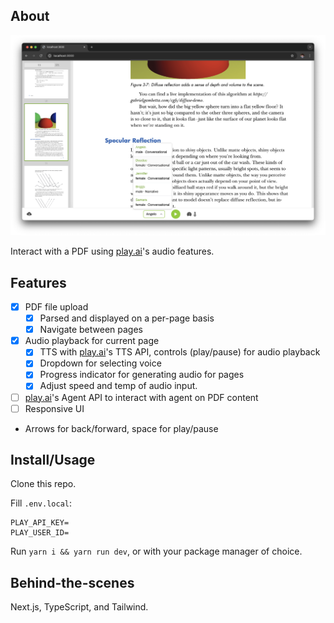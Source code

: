 ## About

![](public/desktop.png)

Interact with a PDF using [play.ai](https://play.ai/)'s audio features.

## Features

- [x] PDF file upload
    - [x] Parsed and displayed on a per-page basis
    - [x] Navigate between pages
- [X] Audio playback for current page
    - [x] TTS with [play.ai](https://play.ai/)'s TTS API, controls (play/pause) for audio playback
    - [x] Dropdown for selecting voice
    - [x] Progress indicator for generating audio for pages
    - [x] Adjust speed and temp of audio input.
- [ ] [play.ai]()'s Agent API to interact with agent on PDF content
- [ ] Responsive UI

* Arrows for back/forward, space for play/pause

## Install/Usage

Clone this repo.

Fill `.env.local`:

```
PLAY_API_KEY=
PLAY_USER_ID=
```

Run `yarn i && yarn run dev`, or with your package manager of choice.

## Behind-the-scenes

Next.js, TypeScript, and Tailwind.